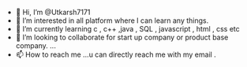 - 👋 Hi, I’m @Utkarsh7171
- 👀 I’m interested in all platform where I can learn any things.
- 🌱 I’m currently learning c , c++ ,java , SQL , javascript , html , css etc
- 💞️ I’m looking to collaborate for start up company or product base company. ...
- 📫 How to reach me ...u can directly reach me with my email .

<!---
Utkarsh7171/Utkarsh7171 is a ✨ special ✨ repository because its `README.md` (this file) appears on your GitHub profile.
You can click the Preview link to take a look at your changes.
--->
